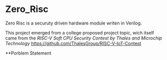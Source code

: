# Zero_Risc

Zero Risc is a securuty driven hardware module writen in Verilog. 

This project emerged from a college proposed project topic, wich itself came from the *RISC-V Soft CPU Security Contest by Thales and Microchip Technology*
https://github.com/ThalesGroup/RISC-V-IoT-Contest

**Porblem Statement
